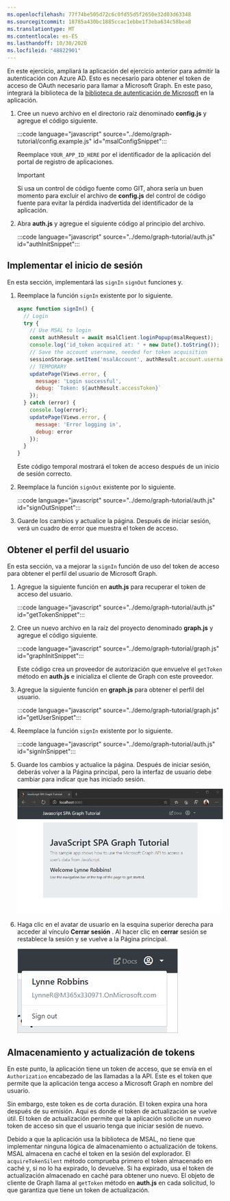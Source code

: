 ```yaml
---
ms.openlocfilehash: 77f74be505d72c6c0fd55d5f2650e32d03d63348
ms.sourcegitcommit: 18785a430bc1885ccac1ebbe1f3eba634c58bea8
ms.translationtype: MT
ms.contentlocale: es-ES
ms.lasthandoff: 10/30/2020
ms.locfileid: "48822901"
---
```

<!-- markdownlint-disable MD002 MD041 -->

En este ejercicio, ampliará la aplicación del ejercicio anterior para admitir la autenticación con Azure AD. Esto es necesario para obtener el token de acceso de OAuth necesario para llamar a Microsoft Graph. En este paso, integrará la biblioteca de la [biblioteca de autenticación de Microsoft](https://github.com/AzureAD/microsoft-authentication-library-for-js) en la aplicación.

1. Cree un nuevo archivo en el directorio raíz denominado **config.js** y agregue el código siguiente.

    :::code language="javascript" source="../demo/graph-tutorial/config.example.js" id="msalConfigSnippet":::

    Reemplace `YOUR_APP_ID_HERE` por el identificador de la aplicación del portal de registro de aplicaciones.

    > [!IMPORTANT]
    > Si usa un control de código fuente como GIT, ahora sería un buen momento para excluir el archivo de **config.js** del control de código fuente para evitar la pérdida inadvertida del identificador de la aplicación.

1. Abra **auth.js** y agregue el siguiente código al principio del archivo.

    :::code language="javascript" source="../demo/graph-tutorial/auth.js" id="authInitSnippet":::

## <a name="implement-sign-in"></a>Implementar el inicio de sesión

En esta sección, implementará las `signIn` `signOut` funciones y.

1. Reemplace la función `signIn` existente por lo siguiente.

    ```javascript
    async function signIn() {
      // Login
      try {
        // Use MSAL to login
        const authResult = await msalClient.loginPopup(msalRequest);
        console.log('id_token acquired at: ' + new Date().toString());
        // Save the account username, needed for token acquisition
        sessionStorage.setItem('msalAccount', authResult.account.username);
        // TEMPORARY
        updatePage(Views.error, {
          message: 'Login successful',
          debug: `Token: ${authResult.accessToken}`
        });
      } catch (error) {
        console.log(error);
        updatePage(Views.error, {
          message: 'Error logging in',
          debug: error
        });
      }
    }
    ```

    Este código temporal mostrará el token de acceso después de un inicio de sesión correcto.

1. Reemplace la función `signOut` existente por lo siguiente.

    :::code language="javascript" source="../demo/graph-tutorial/auth.js" id="signOutSnippet":::

1. Guarde los cambios y actualice la página. Después de iniciar sesión, verá un cuadro de error que muestra el token de acceso.

## <a name="get-the-users-profile"></a>Obtener el perfil del usuario

En esta sección, va a mejorar la `signIn` función de uso del token de acceso para obtener el perfil del usuario de Microsoft Graph.

1. Agregue la siguiente función en **auth.js** para recuperar el token de acceso del usuario.

    :::code language="javascript" source="../demo/graph-tutorial/auth.js" id="getTokenSnippet":::

1. Cree un nuevo archivo en la raíz del proyecto denominado **graph.js** y agregue el código siguiente.

    :::code language="javascript" source="../demo/graph-tutorial/graph.js" id="graphInitSnippet":::

    Este código crea un proveedor de autorización que envuelve el `getToken` método en **auth.js** e inicializa el cliente de Graph con este proveedor.

1. Agregue la siguiente función en **graph.js** para obtener el perfil del usuario.

    :::code language="javascript" source="../demo/graph-tutorial/graph.js" id="getUserSnippet":::

1. Reemplace la función `signIn` existente por lo siguiente.

    :::code language="javascript" source="../demo/graph-tutorial/auth.js" id="signInSnippet":::

1. Guarde los cambios y actualice la página. Después de iniciar sesión, deberás volver a la Página principal, pero la interfaz de usuario debe cambiar para indicar que has iniciado sesión.

    ![Una captura de pantalla de la Página principal después de iniciar sesión](./images/user-signed-in.png)

1. Haga clic en el avatar de usuario en la esquina superior derecha para acceder al vínculo **Cerrar sesión** . Al hacer clic en **cerrar** sesión se restablece la sesión y se vuelve a la Página principal.

    ![Captura de pantalla del menú desplegable con el vínculo cerrar sesión](./images/sign-out-button.png)

## <a name="storing-and-refreshing-tokens"></a>Almacenamiento y actualización de tokens

En este punto, la aplicación tiene un token de acceso, que se envía en el `Authorization` encabezado de las llamadas a la API. Este es el token que permite que la aplicación tenga acceso a Microsoft Graph en nombre del usuario.

Sin embargo, este token es de corta duración. El token expira una hora después de su emisión. Aquí es donde el token de actualización se vuelve útil. El token de actualización permite que la aplicación solicite un nuevo token de acceso sin que el usuario tenga que iniciar sesión de nuevo.

Debido a que la aplicación usa la biblioteca de MSAL, no tiene que implementar ninguna lógica de almacenamiento o actualización de tokens. MSAL almacena en caché el token en la sesión del explorador. El `acquireTokenSilent` método comprueba primero el token almacenado en caché y, si no lo ha expirado, lo devuelve. Si ha expirado, usa el token de actualización almacenado en caché para obtener uno nuevo. El objeto de cliente de Graph llama al `getToken` método en **auth.js** en cada solicitud, lo que garantiza que tiene un token de actualización.
